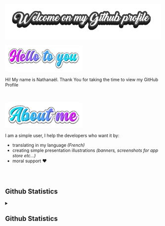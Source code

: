 <p align="center">

<img alt="Welcome" src="https://github.com/Ilithy/Ilithy/blob/57b1a028ee1ae52285a2ac1efbbae18ae40a6c9a/Art/Welcome-on-my-Github-profile.gif"/>

</p>


<p align="left">
<img alt="Welcome" src="https://github.com/Ilithy/Ilithy/blob/603e97bb93ef393590b0c58ab32194efe33a8452/Art/Hello-to-you-19-07-2022.gif"width="250"/>
</p>



<div size='20px'> Hi! My name is Nathanaël. Thank You for taking the time to view my GitHub Profile</div>  
<br/><br/>
    
<p align="left">
<img alt="Welcome" src="https://github.com/Ilithy/Ilithy/blob/57b1a028ee1ae52285a2ac1efbbae18ae40a6c9a/Art/About-me-19-07-2022.gif"width="250"/>
</p>
  
I am a simple user, I help the developers who want it by:

- translating in my language _(French)_
- creating simple presentation illustrations _(banners, screenshots for app store etc...)_
- moral support ❤️

<br/><br/>
<!--
**Ilithy/Ilithy** is a ✨ _special_ ✨ repository because its `README.md` (this file) appears on your GitHub profile.

Here are some ideas to get you started:

- 🔭 I’m currently working on ...
- 🌱 I’m currently learning ...
- 👯 I’m looking to collaborate on ...
- 🤔 I’m looking for help with ...
- 💬 Ask me about ...
- 📫 How to reach me: ...
- 😄 Pronouns: ...
- ⚡ Fun fact: ...
-->

<h2>Github Statistics</h2>

<details>
<summary>

<h2>Github Statistics</h2></summary>

<p align="center"> <img src="https://komarev.com/ghpvc/?username=Ilithy&label=Profile%20views&color=0e75b6&style=flat"
  </p>

<br/>
<p align="center">
  <a href="https://github.com/Ilithy">
  <img width="49.5%" src="https://github-readme-stats.vercel.app/api?username=Ilithy&show_icons=true&theme=radical&hide_border=true" />
    <img width="49.5%" src="https://github-readme-streak-stats.herokuapp.com/?user=Ilithy&show_icons=true&theme=radical&hide_border=true" />


[![trophy](https://github-profile-trophy.vercel.app/?username=Ilithy)](https://github.com/Ilithy/github-profile-trophy)


[![Ilithy Activity Graph](https://activity-graph.herokuapp.com/graph?username=Ilithy&custom_title=Ilithy%20Contribution%20Graph&theme=radical)](https://Ilithy.dev)
</a>
</p>
<br>
</details>



